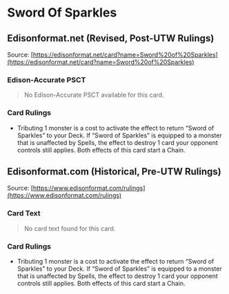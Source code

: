 # Sword Of Sparkles

## Edisonformat.net (Revised, Post-UTW Rulings)

Source: [https://edisonformat.net/card?name=Sword%20of%20Sparkles](https://edisonformat.net/card?name=Sword%20of%20Sparkles)

### Edison-Accurate PSCT

> No Edison-Accurate PSCT available for this card.

### Card Rulings

*   Tributing 1 monster is a cost to activate the effect to return “Sword of Sparkles” to your Deck. If “Sword of Sparkles” is equipped to a monster that is unaffected by Spells, the effect to destroy 1 card your opponent controls still applies. Both effects of this card start a Chain.


## Edisonformat.com (Historical, Pre-UTW Rulings)

Source: [https://www.edisonformat.com/rulings](https://www.edisonformat.com/rulings)

### Card Text

> No card text found for this card.

### Card Rulings

*   Tributing 1 monster is a cost to activate the effect to return “Sword of Sparkles” to your Deck. If “Sword of Sparkles” is equipped to a monster that is unaffected by Spells, the effect to destroy 1 card your opponent controls still applies. Both effects of this card start a Chain.


